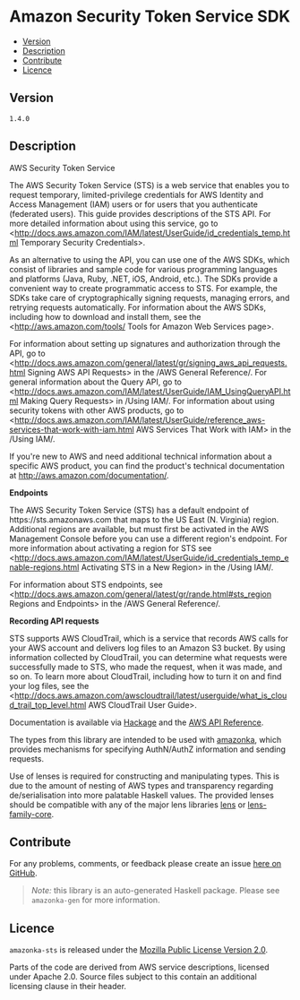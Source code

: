 # Amazon Security Token Service SDK

* [Version](#version)
* [Description](#description)
* [Contribute](#contribute)
* [Licence](#licence)


## Version

`1.4.0`


## Description

AWS Security Token Service

The AWS Security Token Service (STS) is a web service that enables you
to request temporary, limited-privilege credentials for AWS Identity and
Access Management (IAM) users or for users that you authenticate
(federated users). This guide provides descriptions of the STS API. For
more detailed information about using this service, go to
<http://docs.aws.amazon.com/IAM/latest/UserGuide/id_credentials_temp.html Temporary Security Credentials>.

As an alternative to using the API, you can use one of the AWS SDKs,
which consist of libraries and sample code for various programming
languages and platforms (Java, Ruby, .NET, iOS, Android, etc.). The SDKs
provide a convenient way to create programmatic access to STS. For
example, the SDKs take care of cryptographically signing requests,
managing errors, and retrying requests automatically. For information
about the AWS SDKs, including how to download and install them, see the
<http://aws.amazon.com/tools/ Tools for Amazon Web Services page>.

For information about setting up signatures and authorization through
the API, go to
<http://docs.aws.amazon.com/general/latest/gr/signing_aws_api_requests.html Signing AWS API Requests>
in the /AWS General Reference/. For general information about the Query
API, go to
<http://docs.aws.amazon.com/IAM/latest/UserGuide/IAM_UsingQueryAPI.html Making Query Requests>
in /Using IAM/. For information about using security tokens with other
AWS products, go to
<http://docs.aws.amazon.com/IAM/latest/UserGuide/reference_aws-services-that-work-with-iam.html AWS Services That Work with IAM>
in the /Using IAM/.

If you\'re new to AWS and need additional technical information about a
specific AWS product, you can find the product\'s technical
documentation at <http://aws.amazon.com/documentation/>.

__Endpoints__

The AWS Security Token Service (STS) has a default endpoint of
https:\/\/sts.amazonaws.com that maps to the US East (N. Virginia)
region. Additional regions are available, but must first be activated in
the AWS Management Console before you can use a different region\'s
endpoint. For more information about activating a region for STS see
<http://docs.aws.amazon.com/IAM/latest/UserGuide/id_credentials_temp_enable-regions.html Activating STS in a New Region>
in the /Using IAM/.

For information about STS endpoints, see
<http://docs.aws.amazon.com/general/latest/gr/rande.html#sts_region Regions and Endpoints>
in the /AWS General Reference/.

__Recording API requests__

STS supports AWS CloudTrail, which is a service that records AWS calls
for your AWS account and delivers log files to an Amazon S3 bucket. By
using information collected by CloudTrail, you can determine what
requests were successfully made to STS, who made the request, when it
was made, and so on. To learn more about CloudTrail, including how to
turn it on and find your log files, see the
<http://docs.aws.amazon.com/awscloudtrail/latest/userguide/what_is_cloud_trail_top_level.html AWS CloudTrail User Guide>.

Documentation is available via [Hackage](http://hackage.haskell.org/package/amazonka-sts)
and the [AWS API Reference](https://aws.amazon.com/documentation/).

The types from this library are intended to be used with [amazonka](http://hackage.haskell.org/package/amazonka),
which provides mechanisms for specifying AuthN/AuthZ information and sending requests.

Use of lenses is required for constructing and manipulating types.
This is due to the amount of nesting of AWS types and transparency regarding
de/serialisation into more palatable Haskell values.
The provided lenses should be compatible with any of the major lens libraries
[lens](http://hackage.haskell.org/package/lens) or [lens-family-core](http://hackage.haskell.org/package/lens-family-core).

## Contribute

For any problems, comments, or feedback please create an issue [here on GitHub](https://github.com/brendanhay/amazonka/issues).

> _Note:_ this library is an auto-generated Haskell package. Please see `amazonka-gen` for more information.


## Licence

`amazonka-sts` is released under the [Mozilla Public License Version 2.0](http://www.mozilla.org/MPL/).

Parts of the code are derived from AWS service descriptions, licensed under Apache 2.0.
Source files subject to this contain an additional licensing clause in their header.

